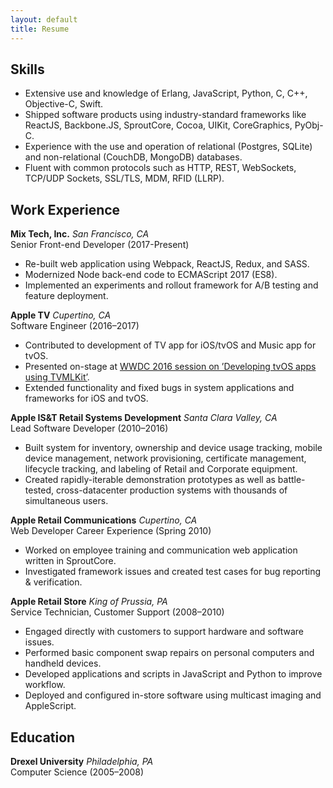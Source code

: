 ```yaml
---
layout: default
title: Resume
---
```


## Skills
 * Extensive use and knowledge of Erlang, JavaScript, Python, C, C++, Objective-C, Swift.
 * Shipped software products using industry-standard frameworks like ReactJS, Backbone.JS, SproutCore, Cocoa, UIKit, CoreGraphics, PyObj-C.
 * Experience with the use and operation of relational (Postgres, SQLite) and non-relational (CouchDB, MongoDB) databases.
 * Fluent with common protocols such as HTTP, REST, WebSockets, TCP/UDP Sockets, SSL/TLS,
MDM, RFID (LLRP).

## Work Experience

**Mix Tech, Inc.** *San Francisco, CA* <br />
Senior Front-end Developer (2017-Present)
  * Re-built web application using Webpack, ReactJS, Redux, and SASS.
  * Modernized Node back-end code to ECMAScript 2017 (ES8).
  * Implemented an experiments and rollout framework for A/B testing and feature deployment.

**Apple TV** *Cupertino, CA* <br />
Software Engineer (2016–2017)
 * Contributed to development of TV app for iOS/tvOS and Music app for tvOS.
 * Presented on-stage at [WWDC 2016 session on ’Developing tvOS apps using TVMLKit’](https://developer.apple.com/videos/play/wwdc2016/229/).
 * Extended functionality and fixed bugs in system applications and frameworks for iOS and tvOS.

**Apple IS&T Retail Systems Development** *Santa Clara Valley, CA* <br />
Lead Software Developer (2010–2016)
 * Built system for inventory, ownership and device usage tracking, mobile device management, network provisioning, certificate management, lifecycle tracking, and labeling of Retail and
Corporate equipment.
 * Created rapidly-iterable demonstration prototypes as well as battle-tested, cross-datacenter production systems with thousands of simultaneous users.

**Apple Retail Communications** *Cupertino, CA* <br />
Web Developer Career Experience (Spring 2010)
 * Worked on employee training and communication web application written in SproutCore.
 * Investigated framework issues and created test cases for bug reporting & verification.

**Apple Retail Store** *King of Prussia, PA* <br />
Service Technician, Customer Support (2008–2010)
 * Engaged directly with customers to support hardware and software issues.
 * Performed basic component swap repairs on personal computers and handheld devices.
 * Developed applications and scripts in JavaScript and Python to improve workflow.
 * Deployed and configured in-store software using multicast imaging and AppleScript.

## Education
**Drexel University** *Philadelphia, PA* <br />
Computer Science (2005–2008)
